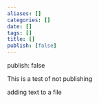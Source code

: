 ```yaml
---
aliases: [] 
categories: [] 
date: [] 
tags: [] 
title: []
publish: [false]
---
```


publish: false

This is a test of not publishing


adding text to a file

